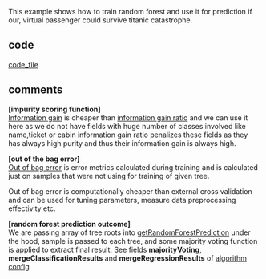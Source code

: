 

This example shows how to train random forest and use it for prediction if our, 
virtual passenger could survive titanic catastrophe.


## code
[code_file](docs/code_snippets/randomForest.ts)

## comments

**[impurity scoring function]**  
[Information gain](../api/modules/impurity.md#getinformationgainforsplit) 
is cheaper than [information gain ratio](../api/modules/impurity.md#getinformationgainratioforsplit) 
and we can use it here as we do not have fields with huge number of classes involved like name,ticket or cabin
information gain ratio penalizes these fields as they has always high purity
and thus their information gain is always high.



**[out of the bag error]**  
[Out of bag error](https://en.wikipedia.org/wiki/Out-of-bag_error) is error metrics calculated during 
training and is calculated just on samples that were not using for training of given tree.

Out of bag error is computationally cheaper than external cross validation and can be used for tuning parameters, 
measure data preprocessing effectivity etc. 




**[random forest prediction outcome]**  
We are passing array of tree roots into [getRandomForestPrediction](../api/modules.md#getrandomforestprediction) under the hood,
sample is passed to each tree, and some majority voting function is applied to extract final 
result. See fields **majorityVoting**, **mergeClassificationResults** and **mergeRegressionResults** of 
[algorithm config](../api/modules.md#treegardenconfiguration)
